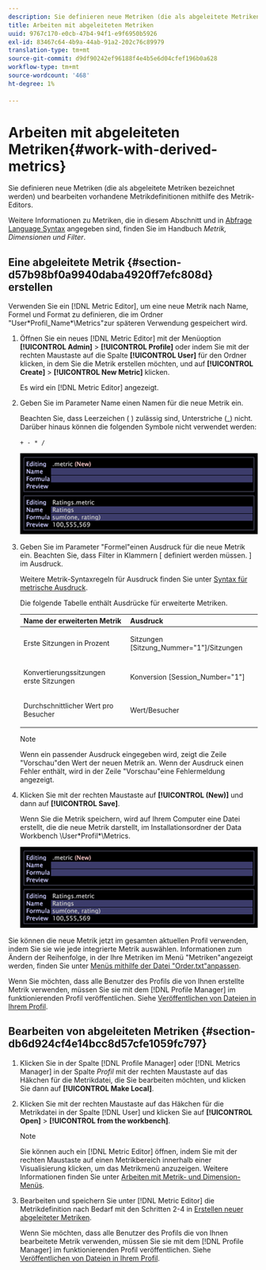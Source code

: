 ```yaml
---
description: Sie definieren neue Metriken (die als abgeleitete Metriken bezeichnet werden) und bearbeiten vorhandene Metrikdefinitionen mithilfe des Metrik-Editors.
title: Arbeiten mit abgeleiteten Metriken
uuid: 9767c170-e0cb-47b4-94f1-e9f6950b5926
exl-id: 83467c64-4b9a-44ab-91a2-202c76c89979
translation-type: tm+mt
source-git-commit: d9df90242ef96188f4e4b5e6d04cfef196b0a628
workflow-type: tm+mt
source-wordcount: '468'
ht-degree: 1%

---
```


# Arbeiten mit abgeleiteten Metriken{#work-with-derived-metrics}

Sie definieren neue Metriken (die als abgeleitete Metriken bezeichnet werden) und bearbeiten vorhandene Metrikdefinitionen mithilfe des Metrik-Editors.

Weitere Informationen zu Metriken, die in diesem Abschnitt und in [Abfrage Language Syntax](../../../../home/c-get-started/c-qry-lang-syntx/c-qry-lang-syntx.md#concept-15d1d3f5164a47d49468c5acb7299d9f) angegeben sind, finden Sie im Handbuch *Metrik, Dimensionen und Filter*.

## Eine abgeleitete Metrik {#section-d57b98bf0a9940daba4920ff7efc808d} erstellen

Verwenden Sie ein [!DNL Metric Editor], um eine neue Metrik nach Name, Formel und Format zu definieren, die im Ordner &quot;User\*Profil_Name*\Metrics&quot;zur späteren Verwendung gespeichert wird.

1. Öffnen Sie ein neues [!DNL Metric Editor] mit der Menüoption **[!UICONTROL Admin]** > **[!UICONTROL Profile]** oder indem Sie mit der rechten Maustaste auf die Spalte **[!UICONTROL User]** für den Ordner klicken, in dem Sie die Metrik erstellen möchten, und auf **[!UICONTROL Create]** > **[!UICONTROL New Metric]** klicken.

   Es wird ein [!DNL Metric Editor] angezeigt.

1. Geben Sie im Parameter Name einen Namen für die neue Metrik ein.

   Beachten Sie, dass Leerzeichen ( ) zulässig sind, Unterstriche (_) nicht. Darüber hinaus können die folgenden Symbole nicht verwendet werden:

   `+ - * /`

   ![](assets/vis_MetricEditor_NewAndEditing.png)

1. Geben Sie im Parameter &quot;Formel&quot;einen Ausdruck für die neue Metrik ein. Beachten Sie, dass Filter in Klammern [ definiert werden müssen. ] im Ausdruck.

   Weitere Metrik-Syntaxregeln für Ausdruck finden Sie unter [Syntax für metrische Ausdruck](../../../../home/c-get-started/c-qry-lang-syntx/c-syntx-mtrc-exp.md#concept-bbf440a0307549e088df491b51b51d66).

   Die folgende Tabelle enthält Ausdrücke für erweiterte Metriken.

   <table id="table_ED77997FC08F492490DCAC3C4153781C"> 
   <thead> 
   <tr> 
      <th colname="col1" class="entry"> Name der erweiterten Metrik </th> 
      <th colname="col2" class="entry"> Ausdruck </th> 
   </tr>
   </thead>
   <tbody> 
   <tr> 
      <td colname="col1"> <p>Erste Sitzungen in Prozent </p> </td> 
      <td colname="col2"> <p><span class="filepath"> Sitzungen [Sitzung_Nummer="1"]/Sitzungen</span> </p> </td> 
   </tr> 
   <tr> 
      <td colname="col1"> <p>Konvertierungssitzungen erste Sitzungen </p> </td> 
      <td colname="col2"> <p><span class="filepath"> Konversion [Session_Number="1"]</span> </p> </td> 
   </tr> 
   <tr> 
      <td colname="col1"> <p>Durchschnittlicher Wert pro Besucher </p> </td> 
      <td colname="col2"> <p><span class="filepath"> Wert/Besucher</span> </p> </td> 
   </tr> 
   </tbody> 
   </table>

   >[!NOTE]
   >
   >Wenn ein passender Ausdruck eingegeben wird, zeigt die Zeile &quot;Vorschau&quot;den Wert der neuen Metrik an. Wenn der Ausdruck einen Fehler enthält, wird in der Zeile &quot;Vorschau&quot;eine Fehlermeldung angezeigt.

1. Klicken Sie mit der rechten Maustaste auf **[!UICONTROL (New)]** und dann auf **[!UICONTROL Save]**.

   Wenn Sie die Metrik speichern, wird auf Ihrem Computer eine Datei erstellt, die die neue Metrik darstellt, im Installationsordner der Data Workbench \User\*Profil*\Metrics.

   ![](assets/vis_MetricEditor_NewAndEditing.png)

Sie können die neue Metrik jetzt im gesamten aktuellen Profil verwenden, indem Sie sie wie jede integrierte Metrik auswählen. Informationen zum Ändern der Reihenfolge, in der Ihre Metriken im Menü &quot;Metriken&quot;angezeigt werden, finden Sie unter [Menüs mithilfe der Datei &quot;Order.txt&quot;anpassen](../../../../home/c-get-started/c-intf-anlys-ftrs/c-ctm-menus/t-cstm-menus-ordr-files.md#task-a391800a8dd444deb3e1516d5189f999).

Wenn Sie möchten, dass alle Benutzer des Profils die von Ihnen erstellte Metrik verwenden, müssen Sie sie mit dem [!DNL Profile Manager] im funktionierenden Profil veröffentlichen. Siehe [Veröffentlichen von Dateien in Ihrem Profil](../../../../home/c-get-started/c-admin-intrf/c-prof-mgr/t-pub-files-wkg-prof.md#task-a0106e010c834d16bd60eef4721b6af9).

## Bearbeiten von abgeleiteten Metriken {#section-db6d924cf4e14bcc8d57cfe1059fc797}

1. Klicken Sie in der Spalte [!DNL Profile Manager] oder [!DNL Metrics Manager] in der Spalte *Profil* mit der rechten Maustaste auf das Häkchen für die Metrikdatei, die Sie bearbeiten möchten, und klicken Sie dann auf **[!UICONTROL Make Local]**.
1. Klicken Sie mit der rechten Maustaste auf das Häkchen für die Metrikdatei in der Spalte [!DNL User] und klicken Sie auf **[!UICONTROL Open]** > **[!UICONTROL from the workbench]**.

   >[!NOTE]
   >
   >Sie können auch ein [!DNL Metric Editor] öffnen, indem Sie mit der rechten Maustaste auf einen Metrikbereich innerhalb einer Visualisierung klicken, um das Metrikmenü anzuzeigen. Weitere Informationen finden Sie unter [Arbeiten mit Metrik- und Dimension-Menüs](../../../../home/c-get-started/c-vis/c-met-dim-menus.md#concept-50f07ae47c3e4f94ad7d3d7f8293ccac).

1. Bearbeiten und speichern Sie unter [!DNL Metric Editor] die Metrikdefinition nach Bedarf mit den Schritten 2-4 in [Erstellen neuer abgeleiteter Metriken](../../../../home/c-get-started/c-admin-intrf/c-prof-mgr/c-drvd-mtrcs.md#section-d57b98bf0a9940daba4920ff7efc808d).

   Wenn Sie möchten, dass alle Benutzer des Profils die von Ihnen bearbeitete Metrik verwenden, müssen Sie sie mit dem [!DNL Profile Manager] im funktionierenden Profil veröffentlichen. Siehe [Veröffentlichen von Dateien in Ihrem Profil](../../../../home/c-get-started/c-admin-intrf/c-prof-mgr/t-pub-files-wkg-prof.md#task-a0106e010c834d16bd60eef4721b6af9).
